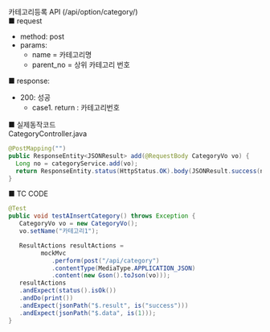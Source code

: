 카테고리등록 API (/api/option/category/)  
■ request
   - method: post
   - params: 
      - name = 카테고리명  
      - parent_no = 상위 카테고리 번호  
  
■ response:  
   - 200: 성공  
      - case1. return : 카테고리번호  
  
■ 실제동작코드  
CategoryController.java  
```java
@PostMapping("")
public ResponseEntity<JSONResult> add(@RequestBody CategoryVo vo) {
  Long no = categoryService.add(vo);
  return ResponseEntity.status(HttpStatus.OK).body(JSONResult.success(no));
}
```
  
■ TC CODE  
  
```java
@Test
public void testAInsertCategory() throws Exception {
   CategoryVo vo = new CategoryVo();
   vo.setName("카테고리1");

   ResultActions resultActions =
         mockMvc
            .perform(post("/api/category")
            .contentType(MediaType.APPLICATION_JSON)
            .content(new Gson().toJson(vo)));
   resultActions
   .andExpect(status().isOk())
   .andDo(print())
   .andExpect(jsonPath("$.result", is("success")))
   .andExpect(jsonPath("$.data", is(1)));
}
```
